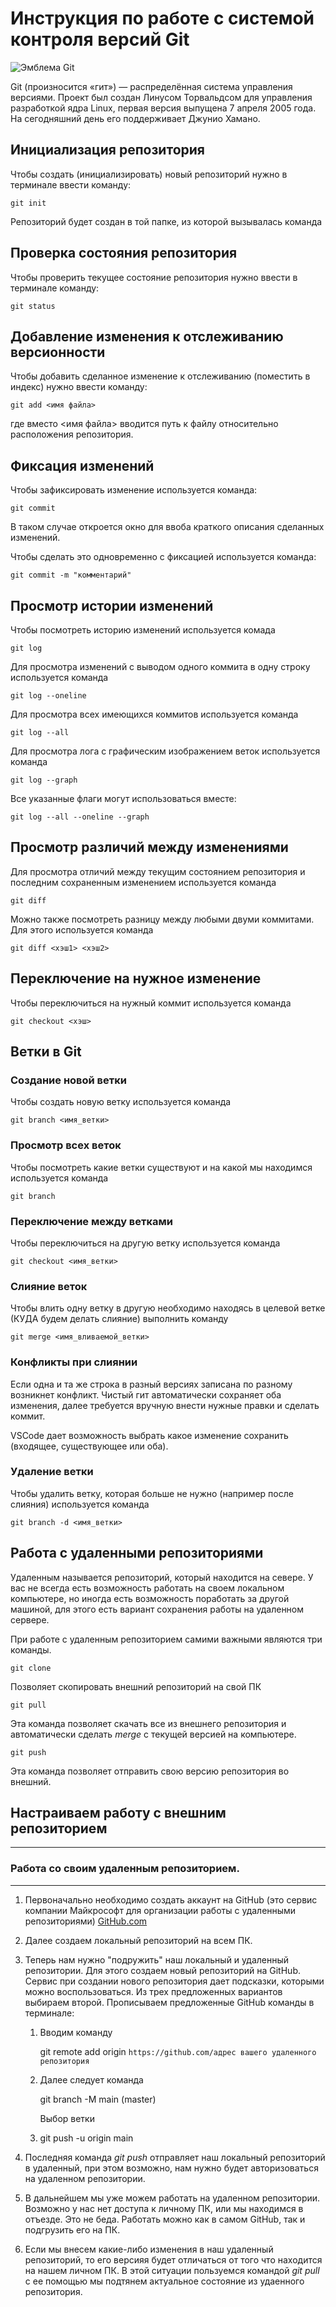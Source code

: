 # **Инструкция по работе с системой контроля версий Git**

![Эмблема Git](git.jpg)

Git (произносится «гит») — распределённая система управления версиями. Проект был создан Линусом Торвальдсом для управления разработкой ядра Linux, первая версия выпущена 7 апреля 2005 года. На сегодняшний день его поддерживает Джунио Хамано.

## Инициализация репозитория

Чтобы создать (инициализировать) новый репозиторий нужно в терминале ввести команду:

    git init

Репозиторий будет создан в той папке, из которой вызывалась команда

## Проверка состояния репозитория

Чтобы проверить текущее состояние репозитория нужно ввести в терминале команду:

    git status

## Добавление изменения к отслеживанию версионности

Чтобы добавить сделанное изменение к отслеживанию (поместить в индекс) нужно ввести команду:

    git add <имя файла>

где вместо <имя файла> вводится путь к файлу относительно расположения репозитория.

## Фиксация изменений

Чтобы зафиксировать изменение используется команда:

    git commit

В таком случае откроется окно для ввоба краткого описания сделанных изменений.

Чтобы сделать это одновременно с фиксацией используется команда:

    git commit -m "комментарий"

## Просмотр истории изменений

Чтобы посмотреть историю изменений используется комада

    git log

Для просмотра изменений с выводом одного коммита в одну строку используется команда

    git log --oneline

Для просмотра всех имеющихся коммитов используется команда

    git log --all

Для просмотра лога с графическим изображением веток используется команда

    git log --graph

Все указанные флаги могут использоваться вместе:

    git log --all --oneline --graph

## Просмотр различий между изменениями

Для просмотра отличий между текущим состоянием репозитория и последним сохраненным изменением используется команда

    git diff

Можно также посмотреть разницу между любыми двуми коммитами. Для этого используется команда

    git diff <хэш1> <хэш2>

## Переключение на нужное изменение

Чтобы переключиться на нужный коммит используется команда

    git checkout <хэш>

## Ветки в Git

### Создание новой ветки

Чтобы создать новую ветку используется команда

    git branch <имя_ветки>

### Просмотр всех веток

Чтобы посмотреть какие ветки существуют и на какой мы находимся используется команда

    git branch

### Переключение между ветками

Чтобы переключиться на другую ветку используется команда

    git checkout <имя_ветки>

### Слияние веток

Чтобы влить одну ветку в другую необходимо находясь в целевой ветке (КУДА будем делать слияние) выполнить команду

    git merge <имя_вливаемой_ветки>

### Конфликты при слиянии

Если одна и та же строка в разный версиях записана по разному возникнет конфликт.
Чистый гит автоматически сохраняет оба изменения, далее требуется вручную внести нужные правки и сделать коммит.

VSСode дает возможность выбрать какое изменение сохранить (входящее, существующее или оба).

### Удаление ветки

Чтобы удалить ветку, которая больше не нужно (например после слияния) используется команда

    git branch -d <имя_ветки>

## Работа с удаленными репозиториями

Удаленным называется репозиторий, который находится на севере. У вас не всегда есть возможность работать на своем локальном компьютере, но иногда есть возможность поработать за другой машиной, для этого есть вариант сохранения работы на удаленном сервере.

При работе с удаленным репозиторием самими важными являются три команды.

    git clone

Позволяет скопировать внешний репозиторий на свой ПК

    git pull

Эта команда позволяет скачать все из внешнего репозитория и автоматически сделать *merge* с текущей версией на компьютере.

    git push

Эта команда позволяет отправить свою версию репозитория во внешний.

## Настраиваем работу с внешним репозиторием
___
### Работа со своим удаленным репозиторием.
***

1. Первоначально необходимо создать аккаунт на GitHub (это сервис компании Майкрософт для организации работы с удаленными репозиториями) [GitHub.com](https://github.com)
2. Далее создаем локальный репозиторий на всем ПК.
3. Теперь нам нужно "подружить" наш локальный и удаленный репозитории. Для этого создаем новый репозиторий на GitHub.
Сервис при создании нового репозитория дает подсказки, которыми можно воспользоваться. Из трех предложенных вариантов выбираем второй. 
Прописываем предложенные GitHub команды в терминале:
   1. Вводим команду
        
        git remote add origin `https://github.com/адрес вашего удаленного репозитория`
   2. Далее следует команда
   
        git branch -M main (master)

        Выбор ветки
   3. git push -u origin main

4. Последняя команда *git push* отправляет наш локальный репозиторий в удаленный, при этом возможно, нам нужно будет авторизоваться на удаленном репозитории.
5. В дальнейшем мы уже можем работать на удаленном репозитории. Возможно у нас нет доступа к личному ПК, или мы находимся в отъезде. Это не беда. Работать можно как в самом GitHub, так и подгрузить его на ПК.
6. Если мы внесем какие-либо изменения в наш удаленный репозиторий, то его версияя будет отличаться от того что находится на нашем личном ПК. В этой ситуации пользуемся командой *git pull* с ее помощью мы подтянем актуальное состояние из удаенного репозитория.
